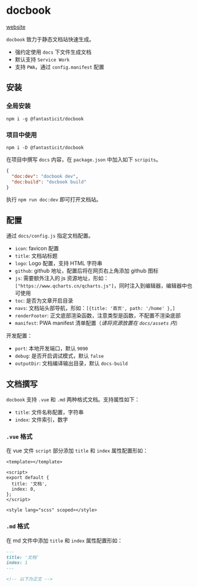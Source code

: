 # docbook

[website](https://docbook.vercel.app/)

`docbook` 致力于静态文档站快速生成。

- 强约定使用 `docs` 下文件生成文档
- 默认支持 `Service Work`
- 支持 `PWA`，通过 `config.manifest` 配置

## 安装

### 全局安装

```shell
npm i -g @fantasticit/docbook
```

### 项目中使用

```shell
npm i -D @fantasticit/docbook
```

在项目中撰写 `docs` 内容，在 `package.json` 中加入如下 `scripits`。

```json
{
  "doc:dev": "docbook dev",
  "doc:build": "docbook build"
}
```

执行 `npm run doc:dev` 即可打开文档站。

## 配置

通过 `docs/config.js` 指定文档配置。

- `icon`: favicon 配置
- `title`: 文档站标题
- `logo`: Logo 配置，支持 HTML 字符串
- `github`: github 地址，配置后将在网页右上角添加 github 图标
- `js`: 需要额外注入的 js 资源地址，形如：`["https://www.qcharts.cn/qcharts.js"]`，同时注入到编辑器，编辑器中也可使用
- `toc`: 是否为文章开启目录
- `navs`: 文档站头部导航，形如：`[{title: '首页', path: '/home' },]`
- `renderFooter`: 正文底部渲染函数，注意类型是函数，不配置不渲染底部
- `manifest`: PWA manifest 清单配置（_请将资源放置在 `docs/assets` 内_）

开发配置：

- `port`: 本地开发端口，默认 `9090`
- `debug`: 是否开启调试模式，默认 `false`
- `outputDir`: 文档编译输出目录，默认 `docs-build`

## 文档撰写

`docbook` 支持 `.vue` 和 `.md` 两种格式文档。支持属性如下：

- `title`: 文件名称配置，字符串
- `index`: 文件索引，数字

### `.vue` 格式

在 vue 文件 `script` 部分添加 `title` 和 `index` 属性配置形如：

```vue
<template></template>

<script>
export default {
  title: '文档',
  index: 0,
};
</script>

<style lang="scss" scoped></style>
```

### `.md` 格式

在 md 文件中添加 `title` 和 `index` 属性配置形如：

```md
---
title: '文档'
index: 1
---

<!-- 以下为正文 -->
```
